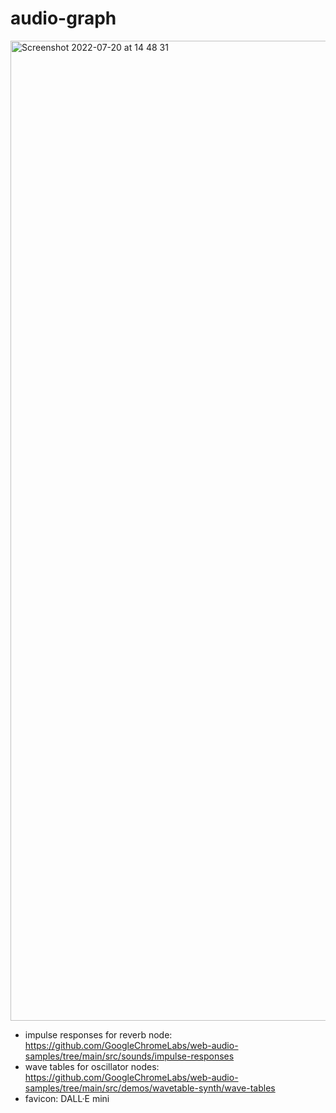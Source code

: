 # audio-graph


<img width="1568" alt="Screenshot 2022-07-20 at 14 48 31" src="https://user-images.githubusercontent.com/1325721/179987124-abf6a6fe-df0a-409e-847a-c2f71e4cb1d1.png">


- impulse responses for reverb node: https://github.com/GoogleChromeLabs/web-audio-samples/tree/main/src/sounds/impulse-responses
- wave tables for oscillator nodes: https://github.com/GoogleChromeLabs/web-audio-samples/tree/main/src/demos/wavetable-synth/wave-tables
- favicon: DALL·E mini